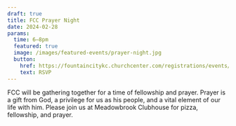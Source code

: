 ```yaml
---
draft: true
title: FCC Prayer Night
date: 2024-02-28
params:
  time: 6–8pm
  featured: true
  image: /images/featured-events/prayer-night.jpg
  button:
    href: https://fountaincitykc.churchcenter.com/registrations/events/2142702
    text: RSVP
---
```

FCC will be gathering together for a time of fellowship and prayer. Prayer is a gift from God, a privilege for us as his people, and a vital element of our life with him. Please join us at Meadowbrook Clubhouse for pizza, fellowship, and prayer.
